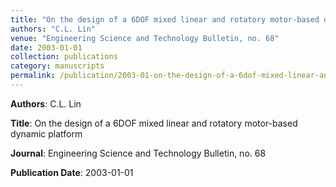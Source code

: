 ```yaml
---
title: "On the design of a 6DOF mixed linear and rotatory motor-based dynamic platform"
authors: "C.L. Lin"
venue: "Engineering Science and Technology Bulletin, no. 68"
date: 2003-01-01
collection: publications
category: manuscripts
permalink: /publication/2003-01-on-the-design-of-a-6dof-mixed-linear-and-rotatory-motor-based-dynamic-platform
---
```


**Authors**: C.L. Lin

**Title**: On the design of a 6DOF mixed linear and rotatory motor-based dynamic platform

**Journal**: Engineering Science and Technology Bulletin, no. 68

**Publication Date**: 2003-01-01
